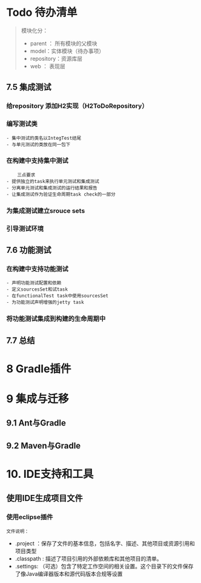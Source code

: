 # Todo 待办清单

> 模块化分：
>	- parent ： 所有模块的父模块
>	- model：实体模块（待办事项）
>	- repository：资源库层
>	- web ： 表现层
	
## 7.5 集成测试

### 给repository 添加H2实现（H2ToDoRepository）

### 编写测试类
	
	- 集中测试的类名以IntegTest结尾
	- 与单元测试的类放在同一包下

### 在构建中支持集中测试

		三点要求
	- 提供独立的task来执行单元测试和集成测试
	- 分离单元测试和集成测试的运行结果和报告
	- 让集成测试作为验证生命周期task check的一部分
	
### 为集成测试建立srouce sets

### 引导测试环境 

## 7.6 功能测试
### 在构建中支持功能测试
	
	- 声明功能测试配置和依赖
	- 定义sourcesSet和试task
	- 在functionalTest task中使用sourcesSet
	- 为功能测试声明增强的jetty task
	
### 将功能测试集成到构建的生命周期中

## 7.7 总结 
 
# 8 Gradle插件

# 9 集成与迁移

## 9.1 Ant与Gradle

## 9.2 Maven与Gradle

# 10. IDE支持和工具

## 使用IDE生成项目文件

### 使用eclipse插件

	文件说明：
	
 - .project ：保存了文件的基本信息，包括名字、描述、其他项目或资源引用和项目类型
 - .classpath : 描述了项目引用的外部依赖库和其他项目的清单。
 - .settings: （可选）包含了特定工作空间的相关设置。这个目录下的文件保存了像Java编译器版本和源代码版本合规等设置
 
 







